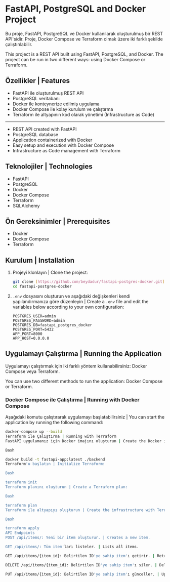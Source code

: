 # FastAPI, PostgreSQL and Docker Project

Bu proje, FastAPI, PostgreSQL ve Docker kullanılarak oluşturulmuş bir REST API'sidir. Proje, Docker Compose ve Terraform olmak üzere iki farklı şekilde çalıştırılabilir.

This project is a REST API built using FastAPI, PostgreSQL, and Docker. The project can be run in two different ways: using Docker Compose or Terraform.

## Özellikler | Features

- FastAPI ile oluşturulmuş REST API
- PostgreSQL veritabanı
- Docker ile konteynerize edilmiş uygulama
- Docker Compose ile kolay kurulum ve çalıştırma
- Terraform ile altyapının kod olarak yönetimi (Infrastructure as Code)

---

- REST API created with FastAPI
- PostgreSQL database
- Application containerized with Docker
- Easy setup and execution with Docker Compose
- Infrastructure as Code management with Terraform

## Teknolojiler | Technologies

- FastAPI
- PostgreSQL
- Docker
- Docker Compose
- Terraform
- SQLAlchemy

## Ön Gereksinimler | Prerequisites

- Docker
- Docker Compose
- Terraform

## Kurulum | Installation

1.  Projeyi klonlayın | Clone the project:

    ```bash
    git clone [https://github.com/beydadur/fastapi-postgres-docker.git](https://github.com/beydadur/fastapi-postgres-docker.git)
    cd fastapi-postgres-docker
    ```

2.  `.env` dosyasını oluşturun ve aşağıdaki değişkenleri kendi yapılandırmanıza göre düzenleyin | Create a `.env` file and edit the variables below according to your own configuration:

    ```env
    POSTGRES_USER=admin
    POSTGRES_PASSWORD=admin
    POSTGRES_DB=fastapi_postgres_docker
    POSTGRES_PORT=5432
    APP_PORT=8000
    APP_HOST=0.0.0.0
    ```

## Uygulamayı Çalıştırma | Running the Application

Uygulamayı çalıştırmak için iki farklı yöntem kullanabilirsiniz: Docker Compose veya Terraform.

You can use two different methods to run the application: Docker Compose or Terraform.

### Docker Compose ile Çalıştırma | Running with Docker Compose

Aşağıdaki komutu çalıştırarak uygulamayı başlatabilirsiniz | You can start the application by running the following command:

```bash
docker-compose up --build
Terraform ile Çalıştırma | Running with Terraform
FastAPI uygulamanız için Docker imajını oluşturun | Create the Docker image for your FastAPI application:

Bash

docker build -t fastapi-app:latest ./backend
Terraform'u başlatın | Initialize Terraform:

Bash

terraform init
Terraform planını oluşturun | Create a Terraform plan:

Bash

terraform plan
Terraform ile altyapıyı oluşturun | Create the infrastructure with Terraform:

Bash

terraform apply
API Endpoints
POST /api/items/: Yeni bir item oluşturur. | Creates a new item.

GET /api/items/: Tüm item'ları listeler. | Lists all items.

GET /api/items/{item_id}: Belirtilen ID'ye sahip item'ı getirir. | Retrieves the item with the specified ID.

DELETE /api/items/{item_id}: Belirtilen ID'ye sahip item'ı siler. | Deletes the item with the specified ID.

PUT /api/items/{item_id}: Belirtilen ID'ye sahip item'ı günceller. | Updates the item with the specified ID.
